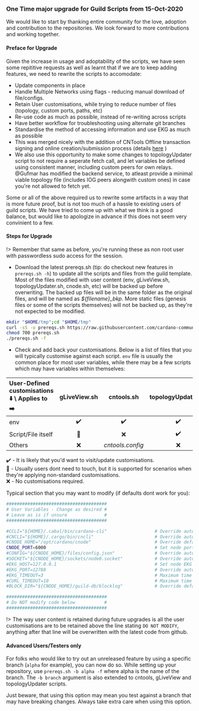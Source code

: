 ### One Time major upgrade for Guild Scripts from 15-Oct-2020

We would like to start by thanking entire community for the love, adoption and contribution to the repositories. We look forward to more contributions and working together.

#### Preface for Upgrade

Given the increase in usage and adoptability of the scripts, we have seen some repititive requests as well as learnt that if we are to keep adding features, we need to rewrite the scripts to accomodate:

- Update components in place
- Handle Multiple Networks using flags - reducing manual download of file/configs.
- Retain User customisations, while trying to reduce number of files (topology, custom ports, paths, etc)
- Re-use code as much as possible, instead of re-writing across scripts
- Have better workflow for troubleshooting using alternate git branches
- Standardise the method of accessing information and use EKG as much as possible
- This was merged nicely with the addition of CNTools Offline transaction signing and online creation/submission process (details [here](Scripts/cntools-common.md#offline-workflow) )
- We also use this opportunity to make some changes to topologyUpdater script to not require a seperate fetch call, and let variables be defined using consistent manner, including custom peers for own relays. @Gufmar has modified the backend service, to atleast provide a minimal viable topology file (includes IOG peers alongwith custom ones) in case you're not allowed to fetch yet.

Some or all of the above required us to rewrite some artifacts in a way that is more future proof, but is not too much of a hassle to existing users of guild scripts. We have tried to come up with what we think is a good balance, but would like to apologize in advance if this does not seem very convinient to a few.

#### Steps for Upgrade

!> Remember that same as before, you're running these as non root user with passwordless sudo access for the session.

- Download the latest prereqs.sh (tip: do checkout new features in `prereqs.sh -h`) to update all the scripts and files from the guild template. Most of the files modified with user content (env, gLiveView.sh, topologyUpdater.sh, cnode.sh, etc) will be backed up before overwriting. The backed up files will be in the same folder as the original files, and will be named as *${filename}_bkp<timestamp>*. More static files (genesis files or some of the scripts themselves) will not be backed up, as they're not expected to be modified.

``` bash
mkdir "$HOME/tmp";cd "$HOME/tmp"
curl -sS -o prereqs.sh https://raw.githubusercontent.com/cardano-community/guild-operators/master/scripts/cnode-helper-scripts/prereqs.sh
chmod 700 prereqs.sh
./prereqs.sh -f
```

- Check and add back your customisations.
Below is a list of files that you will typically customise against each script. `env` file is usually the common place for most user variables, while there may be a few scripts which may have variables within themselves:  

|User-Defined customisations :arrow_down: \ Applies to :arrow_right: | gLiveView.sh |   cntools.sh   | topologyUpdater.sh | cnode.sh | topology.json | config.json |
|:-------------------------------------------------------------------|:------------:|:--------------:|:------------------:|:--------:|:-------------:|:-----------:|
|env                                                                 |:heavy_check_mark:|:heavy_check_mark:|:heavy_check_mark:|:heavy_check_mark:|:x:|:x:          |
|Script/File itself                                                  |:eyes:        |:x:             |:heavy_check_mark:  |:heavy_check_mark:    |:heavy_check_mark:|:heavy_check_mark:|
|Others                                                              |:x:           |*cntools.config*|:x:                 |:x:       |:x:            |:x:          |

:heavy_check_mark: - It is likely that you'd want to visit/update customisations.  
:eyes: - Usually users dont need to touch, but it is supported for scenarios when they're applying non-standard customisations.  
:x: - No customisations required.

Typical section that you may want to modify (if defaults dont work for you):

``` bash
######################################
# User Variables - Change as desired #
# Leave as is if unsure              #
######################################

#CCLI="${HOME}/.cabal/bin/cardano-cli"                  # Override automatic detection of path to cardano-cli executable
#CNCLI="${HOME}/.cargo/bin/cncli"                       # Override automatic detection of path to cncli executable (https://github.com/AndrewWestberg/cncli)
#CNODE_HOME="/opt/cardano/cnode"                        # Override default CNODE_HOME path (defaults to /opt/cardano/cnode)
CNODE_PORT=6000                                         # Set node port
#CONFIG="${CNODE_HOME}/files/config.json"               # Override automatic detection of node config path
#SOCKET="${CNODE_HOME}/sockets/node0.socket"            # Override automatic detection of path to socket
#EKG_HOST=127.0.0.1                                     # Set node EKG host
#EKG_PORT=12788                                         # Override automatic detection of node EKG port
#EKG_TIMEOUT=3                                          # Maximum time in seconds that you allow EKG request to take before aborting (node metrics)
#CURL_TIMEOUT=10                                        # Maximum time in seconds that you allow curl file download to take before aborting (GitHub update process)
#BLOCK_DIR="${CNODE_HOME}/guild-db/blocklog"            # Override default directory used to store block data for core node

######################################
# Do NOT modify code below           #
######################################
```


!> The way user content is retained during future upgrades is all the user customisations are to be retained above the line stating `DO NOT MODIFY`, anything after that line will be overwritten with the latest code from github.


#### Advanced Users/Testers only

For folks who would like to try out an unreleased feature by using a specific branch (`alpha` for example), you can now do so. While setting up your repository, use `prereqs.sh -b alpha -f` where alpha is the name of the branch.
The `-b branch` argument is also extended to cntools, gLiveView and topologyUpdater scripts.

Just beware, that using this option may mean you test against a branch that may have breaking changes. Always take extra care when using this option.
